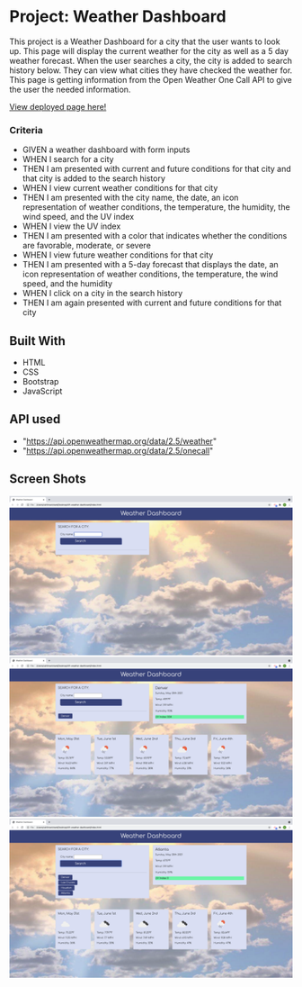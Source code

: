 # Project: Weather Dashboard

This project is a Weather Dashboard for a city that the user wants to look up. This page will display the current weather for the city as well as a 5 day weather forecast. When the user searches a city, the city is added to search history below. They can view what cities they have checked the weather for. This page is getting information from the Open Weather One Call API to give the user the needed information.

[View deployed page here!](https://caitlinswickard.github.io/API-Weather-Dashboard/)

### Criteria

- GIVEN a weather dashboard with form inputs
- WHEN I search for a city
- THEN I am presented with current and future conditions for that city and that city is added to the search history
- WHEN I view current weather conditions for that city
- THEN I am presented with the city name, the date, an icon representation of weather conditions, the temperature, the humidity, the wind speed, and the UV index
- WHEN I view the UV index
- THEN I am presented with a color that indicates whether the conditions are favorable, moderate, or severe
- WHEN I view future weather conditions for that city
- THEN I am presented with a 5-day forecast that displays the date, an icon representation of weather conditions, the temperature, the wind speed, and the humidity
- WHEN I click on a city in the search history
- THEN I am again presented with current and future conditions for that city

## Built With

- HTML
- CSS
- Bootstrap
- JavaScript

## API used

- "https://api.openweathermap.org/data/2.5/weather"
- "https://api.openweathermap.org/data/2.5/onecall"

## Screen Shots

![Search city](images/shot1.png)
![Populated city](images/shot2.png)
![Show search history of cities](images/shot3.png)
